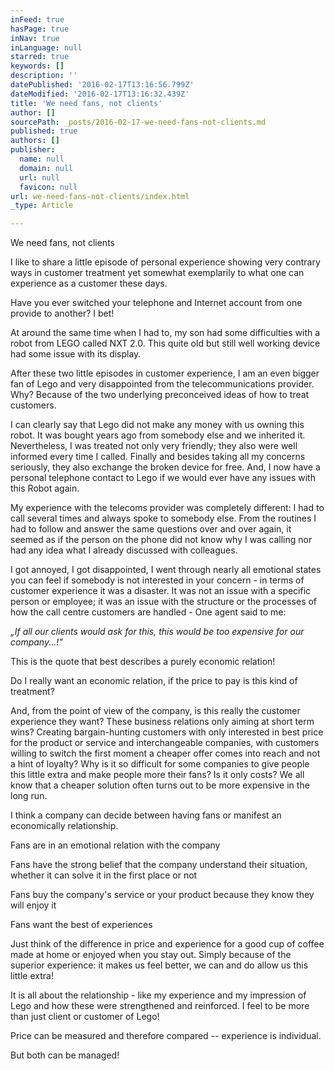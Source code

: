 ```yaml
---
inFeed: true
hasPage: true
inNav: true
inLanguage: null
starred: true
keywords: []
description: ''
datePublished: '2016-02-17T13:16:56.799Z'
dateModified: '2016-02-17T13:16:32.439Z'
title: 'We need fans, not clients'
author: []
sourcePath: _posts/2016-02-17-we-need-fans-not-clients.md
published: true
authors: []
publisher:
  name: null
  domain: null
  url: null
  favicon: null
url: we-need-fans-not-clients/index.html
_type: Article

---
```

We need fans, not clients

I like to share
a little episode of personal experience showing very contrary ways in customer treatment
yet somewhat exemplarily to what one can experience as a customer these days. 

Have you ever
switched your telephone and Internet account from one provide to another? I
bet! 

At around the
same time when I had to, my son had some difficulties with a robot from LEGO
called NXT 2.0\. This quite old but still well working device had some issue
with its display.

After these two
little episodes in customer experience, I am an even bigger fan of Lego and
very disappointed from the telecommunications provider. Why? Because of the two
underlying preconceived ideas of how to treat customers. 

I can clearly
say that Lego did not make any money with us owning this robot. It was bought
years ago from somebody else and we inherited it. Nevertheless, I was treated
not only very friendly; they also were well informed every time I called.
Finally and besides taking all my concerns seriously, they also exchange the
broken device for free. And, I now have a personal telephone contact to Lego if
we would ever have any issues with this Robot again. 

My experience
with the telecoms provider was completely different: I had to call several
times and always spoke to somebody else. From the routines I had to follow and answer
the same questions over and over again, it seemed as if the person on the phone
did not know why I was calling nor had any idea what I already discussed with
colleagues. 

I got annoyed, I
got disappointed, I went through nearly all emotional states you can feel if
somebody is not interested in your concern - in terms of customer experience it
was a disaster. It was not an issue with a specific person or employee; it was
an issue with the structure or the processes of how the call centre customers
are handled - One agent said to me: 

_„If
all our clients would ask for this, this would be too expensive for our
company...!"_

This is the
quote that best describes a purely economic relation!

Do I really want
an economic relation, if the price to pay is this kind of treatment? 

And, from the
point of view of the company, is this really the customer experience they want?
These business relations only aiming at short term wins? Creating bargain-hunting
customers with only interested in best price for the product or service and interchangeable
companies, with customers willing to switch the first moment a cheaper offer comes
into reach and not a hint of loyalty? Why is it so difficult for some companies
to give people this little extra and make people more their fans? Is it only
costs? We all know that a cheaper solution often turns out to be more expensive
in the long run. 

I think a
company can decide between having fans or manifest an economically relationship.

Fans are in an
emotional relation with the company 

Fans have the
strong belief that the company understand their situation, whether it can solve
it in the first place or not

Fans buy the
company's service or your product because they know they will enjoy it

Fans want the
best of experiences

Just think of
the difference in price and experience for a good cup of coffee made at home or
enjoyed when you stay out. Simply because of the superior experience: it makes
us feel better, we can and do allow us this little extra!

It is all about
the relationship - like my experience and my impression of Lego and how these were
strengthened and reinforced. I feel to be more than just client or customer of Lego!

Price can be measured
and therefore compared -- experience is individual. 

But
both can be managed!